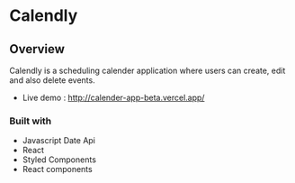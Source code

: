 # Calendly

## Overview

Calendly is a scheduling calender application where users can create, edit and also delete events.


- Live demo : http://calender-app-beta.vercel.app/

### Built with

-   Javascript Date Api
-   React
-   Styled Components
-   React components


